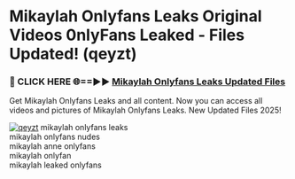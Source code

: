 # Mikaylah Onlyfans Leaks Original Videos 0nlyFans Leaked - Files Updated! (qeyzt)

<h3>🔴 CLICK HERE 🌐==►► <a href="https://tinyurl.com/2r6w6z4p" rel="nofollow">Mikaylah Onlyfans Leaks Updated Files</a></h3>

Get Mikaylah Onlyfans Leaks and all content. Now you can access all videos and pictures of Mikaylah Onlyfans Leaks. New Updated Files 2025!

[![qeyzt](https://i.imgur.com/CCmkfDU.gif)](https://tinyurl.com/2r6w6z4p)
mikaylah onlyfans leaks<br>
mikaylah onlyfans nudes<br>
mikaylah anne onlyfans<br>
mikaylah onlyfan<br>
mikaylah leaked onlyfans